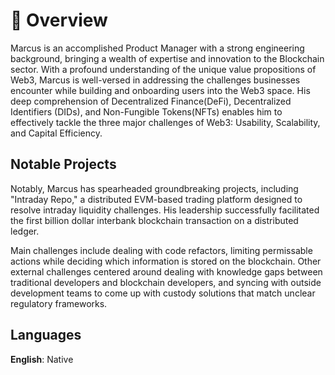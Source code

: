 # 📖 Overview

Marcus is an accomplished Product Manager with a strong engineering background, bringing a wealth of expertise and innovation to the Blockchain sector. With a profound understanding of the unique value propositions of Web3, Marcus is well-versed in addressing the challenges businesses encounter while building and onboarding users into the Web3 space. His deep comprehension of Decentralized Finance(DeFi), Decentralized Identifiers (DIDs), and Non-Fungible Tokens(NFTs) enables him to effectively tackle the three major challenges of Web3: Usability, Scalability, and Capital Efficiency.

## Notable Projects

Notably, Marcus has spearheaded groundbreaking projects, including "Intraday Repo," a distributed EVM-based trading platform designed to resolve intraday liquidity challenges. His leadership successfully facilitated the first billion dollar interbank blockchain transaction on a distributed ledger.

Main challenges include dealing with code refactors, limiting permissable actions while deciding which information is stored on the blockchain. Other external challenges centered around dealing with knowledge gaps between traditional developers and blockchain developers, and syncing with outside development teams to come up with custody solutions that match unclear regulatory frameworks.


## Languages
**English**: Native